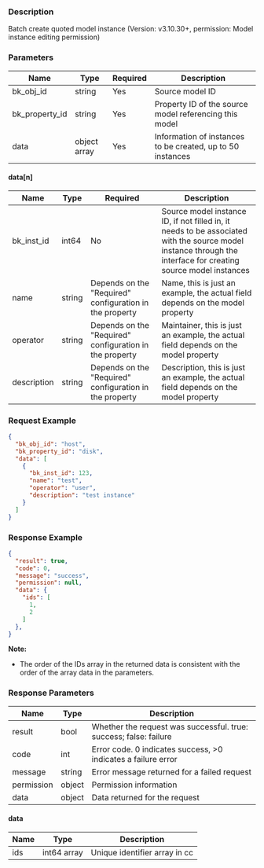 ### Description

Batch create quoted model instance (Version: v3.10.30+, permission: Model instance editing permission)

### Parameters

| Name           | Type         | Required | Description                                                |
|----------------|--------------|----------|------------------------------------------------------------|
| bk_obj_id      | string       | Yes      | Source model ID                                            |
| bk_property_id | string       | Yes      | Property ID of the source model referencing this model     |
| data           | object array | Yes      | Information of instances to be created, up to 50 instances |

#### data[n]

| Name        | Type   | Required                                                | Description                                                                                                                                                    |
|-------------|--------|---------------------------------------------------------|----------------------------------------------------------------------------------------------------------------------------------------------------------------|
| bk_inst_id  | int64  | No                                                      | Source model instance ID, if not filled in, it needs to be associated with the source model instance through the interface for creating source model instances |
| name        | string | Depends on the "Required" configuration in the property | Name, this is just an example, the actual field depends on the model property                                                                                  |
| operator    | string | Depends on the "Required" configuration in the property | Maintainer, this is just an example, the actual field depends on the model property                                                                            |
| description | string | Depends on the "Required" configuration in the property | Description, this is just an example, the actual field depends on the model property                                                                           |

### Request Example

```json
{
  "bk_obj_id": "host",
  "bk_property_id": "disk",
  "data": [
    {
      "bk_inst_id": 123,
      "name": "test",
      "operator": "user",
      "description": "test instance"
    }
  ]
}
```

### Response Example

```json
{
  "result": true,
  "code": 0,
  "message": "success",
  "permission": null,
  "data": {
    "ids": [
      1,
      2
    ]
  },
}
```

**Note:**

- The order of the IDs array in the returned data is consistent with the order of the array data in the parameters.

### Response Parameters

| Name       | Type   | Description                                                       |
|------------|--------|-------------------------------------------------------------------|
| result     | bool   | Whether the request was successful. true: success; false: failure |
| code       | int    | Error code. 0 indicates success, >0 indicates a failure error     |
| message    | string | Error message returned for a failed request                       |
| permission | object | Permission information                                            |
| data       | object | Data returned for the request                                     |

#### data

| Name | Type        | Description                   |
|------|-------------|-------------------------------|
| ids  | int64 array | Unique identifier array in cc |
